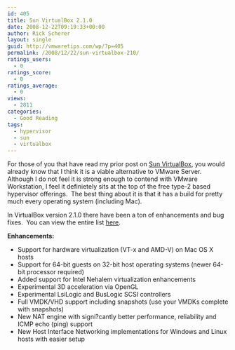 ```yaml
---
id: 405
title: Sun VirtualBox 2.1.0
date: 2008-12-22T09:19:33+00:00
author: Rick Scherer
layout: single
guid: http://vmwaretips.com/wp/?p=405
permalink: /2008/12/22/sun-virtualbox-210/
ratings_users:
  - 0
ratings_score:
  - 0
ratings_average:
  - 0
views:
  - 2811
categories:
  - Good Reading
tags:
  - hypervisor
  - sun
  - virtualbox
---
```

For those of you that have read my prior post on <a href="http://vmwaretips.com/wp/2008/11/02/product-review-sun-virtualbox/" target="_blank">Sun VirtualBox</a>, you would already know that I think it is a viable alternative to VMware Server.  Although I do not feel it is strong enough to contend with VMware Workstation, I feel it definietely sits at the top of the free type-2 based hypervisor offerings.  The best thing about it is that it has a build for pretty much every operating system (including Mac).

<!--more-->

In VirtualBox version 2.1.0 there have been a ton of enhancements and bug fixes.  You can view the entire list <a href="http://www.virtualbox.org/wiki/Changelog" target="_blank">here</a>.

**Enhancements:**

  * Support for hardware virtualization (VT-x and AMD-V) on Mac OS X hosts
  * Support for 64-bit guests on 32-bit host operating systems (newer 64-bit processor required)
  * Added support for Intel Nehalem virtualization enhancements
  * Experimental 3D acceleration via OpenGL
  * Experimental LsiLogic and BusLogic SCSI controllers
  * Full VMDK/VHD support including snapshots (use your VMDKs complete with snapshots)
  * New NAT engine with signi?cantly better performance, reliability and ICMP echo (ping) support
  * New Host Interface Networking implementations for Windows and Linux hosts with easier setup